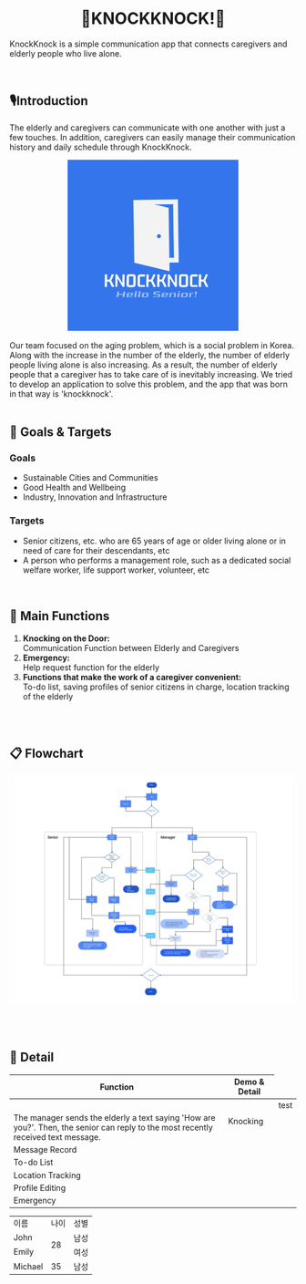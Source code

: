 
<p align="center">
  <h1 align="center">🚪KNOCKKNOCK!🚪</h1>
  KnockKnock is a simple communication app that connects caregivers and elderly people who live alone.
</p>
<br>


## 🎙️Introduction
The elderly and caregivers can communicate with one another with just a few touches. In addition, caregivers can easily manage their communication history and daily schedule through KnockKnock.
<p align="center">
  <img src="KNOCKKNOCK!.png" alt="KNOCKKNOCK! LOGO" width="300px">
</p>
Our team focused on the aging problem, which is a social problem in Korea. Along with the increase in the number of the elderly, the number of elderly people living alone is also increasing. As a result, the number of elderly people that a caregiver has to take care of is inevitably increasing. We tried to develop an application to solve this problem, and the app that was born in that way is 'knockknock'.
<br>
<br>


## 🥅 Goals & Targets
### Goals

- Sustainable Cities and Communities
- Good Health and Wellbeing
- Industry, Innovation and Infrastructure

### Targets

- Senior citizens, etc. who are 65 years of age or older living alone or in need of care for their descendants, etc
- A person who performs a management role, such as a dedicated social welfare worker, life support worker, volunteer, etc
<br>


## 💼 Main Functions
<ol>
  <li>
    <strong>Knocking on the Door:</strong><br> Communication Function between Elderly and Caregivers
  </li>
  <li>
    <strong>Emergency:</strong><br> Help request function for the elderly
  </li> 
  <li>
    <strong>Functions that make the work of a caregiver convenient:</strong><br> To-do list, saving profiles of senior citizens in charge, location tracking of the elderly
  </li> 
</ol>
<br>
<br>


## 📋 Flowchart
<p align="center">
  <img src="KNOCKKNOCK!_FLOWCHART.jpg" alt="KNOCKKNOCK! FLOWCHART" width="1800px">
</p>
<br>
<br>



## 📃 Detail
| Function | Demo & Detail |
|----------|---------------|
| <td rowspan=2>Knocking</td> |    test           |
| The manager sends the elderly a text saying 'How are you?'. Then, the senior can reply to the most recently received text message.|
| Message Record | | |
| To-do List | | |
| Location Tracking | | |
| Profile Editing | | |
| Emergency | | |

<table>
  <tr>
    <td>이름</td>
    <td>나이</td>
    <td>성별</td>
  </tr>
  <tr>
    <td>John</td>
    <td rowspan="2">28</td>
    <td>남성</td>
  </tr>
  <tr>
    <td>Emily</td>
    <td>여성</td>
  </tr>
  <tr>
    <td>Michael</td>
    <td>35</td>
    <td>남성</td>
  </tr>
</table>
